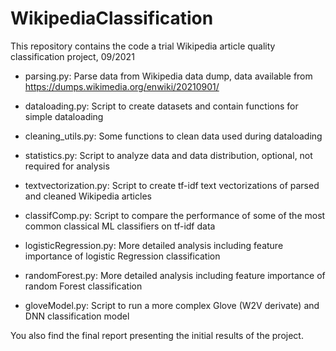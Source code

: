 # WikipediaClassification
This repository contains the code a trial Wikipedia article quality classification project, 09/2021


- parsing.py: Parse data from Wikipedia data dump, data available from https://dumps.wikimedia.org/enwiki/20210901/

- dataloading.py: Script to create datasets and contain functions for simple dataloading

- cleaning_utils.py: Some functions to clean data used during dataloading

- statistics.py: Script to analyze data and data distribution, optional, not required for analysis

- textvectorization.py: Script to create tf-idf text vectorizations of parsed and cleaned Wikipedia articles

- classifComp.py: Script to compare the performance of some of the most common classical ML classifiers on tf-idf data

- logisticRegression.py: More detailed analysis including feature importance of logistic Regression classification

- randomForest.py: More detailed analysis including feature importance of random Forest classification

- gloveModel.py: Script to run a more complex Glove (W2V derivate) and DNN classification model


You also find the final report presenting the initial results of the project.
